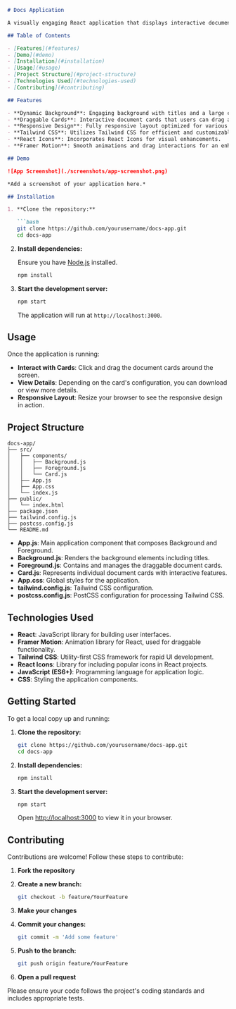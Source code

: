```markdown
# Docs Application

A visually engaging React application that displays interactive document cards with draggable functionality. The application features a dynamic background and foreground, utilizing Framer Motion for smooth animations and Tailwind CSS for styling.

## Table of Contents

- [Features](#features)
- [Demo](#demo)
- [Installation](#installation)
- [Usage](#usage)
- [Project Structure](#project-structure)
- [Technologies Used](#technologies-used)
- [Contributing](#contributing)

## Features

- **Dynamic Background**: Engaging background with titles and a large central heading.
- **Draggable Cards**: Interactive document cards that users can drag around the screen.
- **Responsive Design**: Fully responsive layout optimized for various screen sizes.
- **Tailwind CSS**: Utilizes Tailwind CSS for efficient and customizable styling.
- **React Icons**: Incorporates React Icons for visual enhancements.
- **Framer Motion**: Smooth animations and drag interactions for an enhanced user experience.

## Demo

![App Screenshot](./screenshots/app-screenshot.png)

*Add a screenshot of your application here.*

## Installation

1. **Clone the repository:**

   ```bash
   git clone https://github.com/yourusername/docs-app.git
   cd docs-app
   ```

2. **Install dependencies:**

   Ensure you have [Node.js](https://nodejs.org/) installed.

   ```bash
   npm install
   ```

3. **Start the development server:**

   ```bash
   npm start
   ```

   The application will run at `http://localhost:3000`.

## Usage

Once the application is running:

- **Interact with Cards**: Click and drag the document cards around the screen.
- **View Details**: Depending on the card's configuration, you can download or view more details.
- **Responsive Layout**: Resize your browser to see the responsive design in action.

## Project Structure

```
docs-app/
├── src/
│   ├── components/
│   │   ├── Background.js
│   │   ├── Foreground.js
│   │   └── Card.js
│   ├── App.js
│   ├── App.css
│   └── index.js
├── public/
│   └── index.html
├── package.json
├── tailwind.config.js
├── postcss.config.js
└── README.md
```

- **App.js**: Main application component that composes Background and Foreground.
- **Background.js**: Renders the background elements including titles.
- **Foreground.js**: Contains and manages the draggable document cards.
- **Card.js**: Represents individual document cards with interactive features.
- **App.css**: Global styles for the application.
- **tailwind.config.js**: Tailwind CSS configuration.
- **postcss.config.js**: PostCSS configuration for processing Tailwind CSS.

## Technologies Used

- **React**: JavaScript library for building user interfaces.
- **Framer Motion**: Animation library for React, used for draggable functionality.
- **Tailwind CSS**: Utility-first CSS framework for rapid UI development.
- **React Icons**: Library for including popular icons in React projects.
- **JavaScript (ES6+)**: Programming language for application logic.
- **CSS**: Styling the application components.

## Getting Started

To get a local copy up and running:

1. **Clone the repository:**

   ```bash
   git clone https://github.com/yourusername/docs-app.git
   cd docs-app
   ```

2. **Install dependencies:**

   ```bash
   npm install
   ```

3. **Start the development server:**

   ```bash
   npm start
   ```

   Open [http://localhost:3000](http://localhost:3000) to view it in your browser.

## Contributing

Contributions are welcome! Follow these steps to contribute:

1. **Fork the repository**

2. **Create a new branch:**

   ```bash
   git checkout -b feature/YourFeature
   ```

3. **Make your changes**

4. **Commit your changes:**

   ```bash
   git commit -m 'Add some feature'
   ```

5. **Push to the branch:**

   ```bash
   git push origin feature/YourFeature
   ```

6. **Open a pull request**

Please ensure your code follows the project's coding standards and includes appropriate tests.


